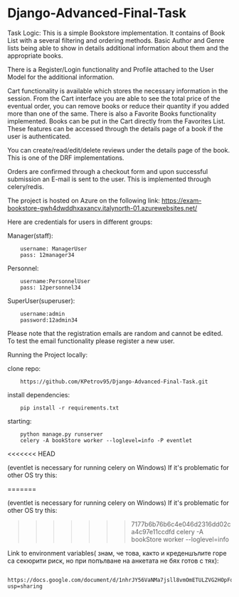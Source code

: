 # Django-Advanced-Final-Task

Task Logic:
This is a simple Bookstore implementation. 
It contains of Book List with a several filtering and ordering methods.
Basic Author and Genre lists being able to show in details additional information about them and the appropriate books. 

There is a Register/Login functionality and Profile attached to the User Model for the additional information.

Cart functionality is available which stores the necessary information in the session.
From the Cart interface you are able to see the total price of the eventual order, you can remove books or reduce their quantity if you added more than one of the same.
There is also a Favorite Books functionality implemented. Books can be put in the Cart directly from the Favorites List.
These features can be accessed through the details page of a book if the user is authenticated.

You can create/read/edit/delete reviews under the details page of the book. This is one of the DRF implementations.

Orders are confirmed through a checkout form and upon successful submission an E-mail is sent to the user. This is implemented through celery/redis.

 
The project is hosted on Azure on the following link:
    https://exam-bookstore-gwh4dwddhxaxancv.italynorth-01.azurewebsites.net/

Here are credentials for users in different groups:

Manager(staff):

        username: ManagerUser
        pass: 12manager34
Personnel:

        username:PersonnelUser
        pass: 12personnel34

SuperUser(superuser):

        username:admin
        password:12admin34


Please note that the registration emails are random and cannot be edited.
To test the email functionality please register a new user.


Running the Project locally:

clone repo:

        https://github.com/KPetrov95/Django-Advanced-Final-Task.git
    
install dependencies:

        pip install -r requirements.txt
    
starting:

        python manage.py runserver
        celery -A bookStore worker --loglevel=info -P eventlet
<<<<<<< HEAD

(eventlet is necessary for running celery on Windows)
If it's problematic for other OS try this:

=======
        
   (eventlet is necessary for running celery on Windows)
    If it's problematic for other OS try this:
    
>>>>>>> 7177b6b76b6c4e046d2316dd02ca4c97e11ccdfd
        celery -A bookStore worker --loglevel=info


Link to environment variables( знам, че това, както и креденшълите горе са секюрити риск, но при попълване на анкетата не бях готов с тях):
    
     https://docs.google.com/document/d/1nhrJY56VaNMa7jsll8vmOmETULZVG2HOpFquec7KLjg/edit?usp=sharing
